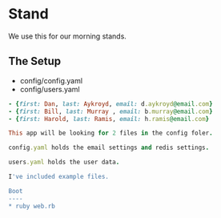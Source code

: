 Stand
=====
We use this for our morning stands.

The Setup
---------

* config/config.yaml
* config/users.yaml

```ruby
- {first: Dan, last: Aykroyd, email: d.aykroyd@email.com}
- {first: Bill, last: Murray , email: b.murray@email.com}
- {first: Harold, last: Ramis, email: h.ramis@email.com}

This app will be looking for 2 files in the config foler.

config.yaml holds the email settings and redis settings.

users.yaml holds the user data.

I've included example files.

Boot
----
* ruby web.rb